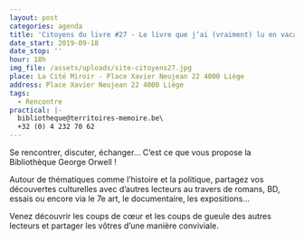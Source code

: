 ```yaml
---
layout: post
categories: agenda
title: 'Citoyens du livre #27 - Le livre que j’ai (vraiment) lu en vacances '
date_start: 2019-09-18
date_stop: ''
hour: 18h
img_file: /assets/uploads/site-citoyens27.jpg
place: La Cité Miroir - Place Xavier Neujean 22 4000 Liège
address: Place Xavier Neujean 22 4000 Liège
tags:
  - Rencontre
practical: |-
  bibliotheque@territoires-memoire.be\
  +32 (0) 4 232 70 62
---
```

Se rencontrer, discuter, échanger… C’est ce que vous propose la Bibliothèque George Orwell !

Autour de thématiques comme l’histoire et la politique, partagez vos découvertes culturelles avec d’autres lecteurs au travers de romans, BD, essais ou encore via le 7e art, le documentaire, les expositions…

Venez découvrir les coups de cœur et les coups de gueule des autres lecteurs et partager les vôtres d’une manière conviviale.
